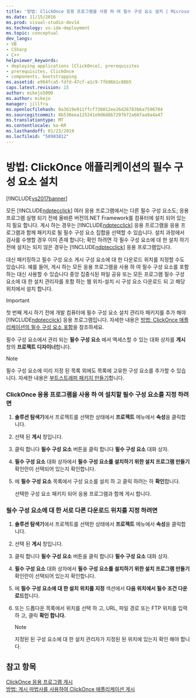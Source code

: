 ```yaml
---
title: '방법: ClickOnce 응용 프로그램을 사용 하 여 필수 구성 요소 설치 | Microsoft Docs'
ms.date: 11/15/2016
ms.prod: visual-studio-dev14
ms.technology: vs-ide-deployment
ms.topic: conceptual
dev_langs:
- VB
- CSharp
- C++
helpviewer_keywords:
- deploying applications [ClickOnce], prerequisites
- prerequisites, ClickOnce
- components, bootstrapping
ms.assetid: e964fca5-fdfd-47cf-a1c9-7fb96b1c88b5
caps.latest.revision: 15
author: mikejo5000
ms.author: mikejo
manager: jillfra
ms.openlocfilehash: 0a3619e911ffcf730012ee26d26783b6a7596704
ms.sourcegitcommit: 8b538eea125241e9d6d8b7297b72a66faa9a4a47
ms.translationtype: MT
ms.contentlocale: ko-KR
ms.lasthandoff: 01/23/2019
ms.locfileid: "58983812"
---
```

# <a name="how-to-install-prerequisites-with-a-clickonce-application"></a>방법: ClickOnce 애플리케이션의 필수 구성 요소 설치
[!INCLUDE[vs2017banner](../includes/vs2017banner.md)]

모든 [!INCLUDE[ndptecclick](../includes/ndptecclick-md.md)] 여러 응용 프로그램에서는 다른 필수 구성 요소도; 응용 프로그램 실행 되기 전에 올바른 버전의.NET Framework를 컴퓨터에 설치 되어 있는지 필요 합니다. 게시 하는 경우는 [!INCLUDE[ndptecclick](../includes/ndptecclick-md.md)] 응용 프로그램을 응용 프로그램과 함께 패키지로 될 필수 구성 요소 집합을 선택할 수 있습니다. 설치 과정에서 검사를 수행할 경우 이미 존재 합니다; 확인 하려면 각 필수 구성 요소에 대 한 설치 하기 전에 설치는 되지 않은 경우는 [!INCLUDE[ndptecclick](../includes/ndptecclick-md.md)] 응용 프로그램입니다.  
  
 대신 패키징하고 필수 구성 요소 게시 구성 요소에 대 한 다운로드 위치를 지정할 수도 있습니다. 예를 들어, 게시 하는 모든 응용 프로그램을 사용 하 여 필수 구성 요소를 포함 하는 대신 사용할 수 있습니다 중앙 집중식된 파일 공유 또는 모든 프로그램 필수 구성 요소에 대 한 설치 관리자를 포함 하는 웹 위치-설치 시 구성 요소 다운로드 되 고 해당 위치에서 설치 합니다.  
  
> [!IMPORTANT]
>  첫 번째 게시 하기 전에 개발 컴퓨터에 필수 구성 요소 설치 관리자 패키지를 추가 해야 [!INCLUDE[ndptecclick](../includes/ndptecclick-md.md)] 응용 프로그램입니다. 자세한 내용은 [방법: ClickOnce 애플리케이션의 필수 구성 요소 포함](../deployment/how-to-include-prerequisites-with-a-clickonce-application.md)을 참조하세요.  
  
 필수 구성 요소에서 관리 되는 **필수 구성 요소** 에서 액세스할 수 있는 대화 상자를 **게시** 창의 **프로젝트 디자이너**합니다.  
  
> [!NOTE]
>  필수 구성 요소에 미리 지정 된 목록 외에도 목록에 고유한 구성 요소를 추가할 수 있습니다. 자세한 내용은 [부트스트래퍼 패키지 만들기](../deployment/creating-bootstrapper-packages.md)합니다.  
  
### <a name="to-specify-prerequisites-to-install-with-a-clickonce-application"></a>ClickOnce 응용 프로그램을 사용 하 여 설치할 필수 구성 요소를 지정 하려면  
  
1.  **솔루션 탐색기**에서 프로젝트를 선택한 상태에서 **프로젝트** 메뉴에서 **속성**을 클릭합니다.  
  
2.  선택 된 **게시** 창입니다.  
  
3.  클릭 합니다 **필수 구성 요소** 버튼을 클릭 합니다 **필수 구성 요소** 대화 상자.  
  
4.  **필수 구성 요소** 대화 상자에서 **필수 구성 요소를 설치하기 위한 설치 프로그램 만들기** 확인란이 선택되어 있는지 확인합니다.  
  
5.  에 **필수 구성 요소** 목록에서 구성 요소를 설치 하 고 클릭 하려는 하 **확인**합니다.  
  
     선택한 구성 요소 패키지 되어 응용 프로그램과 함께 게시 합니다.  
  
### <a name="to-specify-a-different-download-location-for-prerequisites"></a>필수 구성 요소에 대 한 서로 다른 다운로드 위치를 지정 하려면  
  
1.  **솔루션 탐색기**에서 프로젝트를 선택한 상태에서 **프로젝트** 메뉴에서 **속성**을 클릭합니다.  
  
2.  선택 된 **게시** 창입니다.  
  
3.  클릭 합니다 **필수 구성 요소** 버튼을 클릭 합니다 **필수 구성 요소** 대화 상자.  
  
4.  **필수 구성 요소** 대화 상자에서 **필수 구성 요소를 설치하기 위한 설치 프로그램 만들기** 확인란이 선택되어 있는지 확인합니다.  
  
5.  에 **필수 구성 요소에 대 한 설치 위치를 지정** 섹션에서 **다음 위치에서 필수 조건 다운로드**합니다.  
  
6.  또는 드롭다운 목록에서 위치를 선택 하 고, URL, 파일 경로 또는 FTP 위치를 입력 하 고, 클릭 **확인 합니다.**  
  
    > [!NOTE]
    >  지정된 된 구성 요소에 대 한 설치 관리자가 지정된 된 위치에 있는지 확인 해야 합니다.  
  
## <a name="see-also"></a>참고 항목  
 [ClickOnce 응용 프로그램 게시](../deployment/publishing-clickonce-applications.md)   
 [방법: 게시 마법사를 사용하여 ClickOnce 애플리케이션 게시](../deployment/how-to-publish-a-clickonce-application-using-the-publish-wizard.md)
